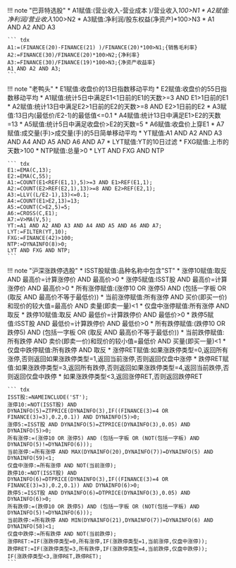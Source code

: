 <script async src="https://pagead2.googlesyndication.com/pagead/js/adsbygoogle.js"></script>
<!-- 展示广告3 -->
<ins class="adsbygoogle"
     style="display:block"
     data-ad-client="ca-pub-6890694312814945"
     data-ad-slot="8321470275"
     data-ad-format="auto"
     data-full-width-responsive="true"></ins>
<script>
     (adsbygoogle = window.adsbygoogle || []).push({});
</script>

!!! note "巴菲特选股"
    * A1赋值:(营业收入-营业成本 )/营业收入*100>N1
    * A2赋值:净利润/营业收入*100>N2
    * A3赋值:净利润/股东权益(净资产)*100>N3
    * A1 AND A2 AND A3

    ``` tdx
    A1:=(FINANCE(20)-FINANCE(21) )/FINANCE(20)*100>N1;{销售毛利率}
    A2:=FINANCE(30)/FINANCE(20)*100>N2;{净利率}
    A3:=FINANCE(30)/FINANCE(19)*100>N3;{净资产收益率}
    A1 AND A2 AND A3;
    ```
!!! note "老鸭头"
    * E1赋值:收盘价的13日指数移动平均
    * E2赋值:收盘价的55日指数移动平均
    * A1赋值:统计5日中满足E1<1日前的E1的天数>=3 AND E1>1日前的E1
    * A2赋值:统计13日中满足E2>1日前的E2的天数>=8 AND E2>1日前的E2
    * A3赋值:13日内(最低价/E2-1)的最低值<=0.1
    * A4赋值:统计13日中满足E1>E2的天数=13
    * A5赋值:统计5日中满足收盘价>E2的天数=5
    * A6赋值:收盘价上穿E1
    * A7赋值:成交量(手)>成交量(手)的5日简单移动平均
    * YT赋值:A1 AND A2 AND A3 AND A4 AND A5 AND A6 AND A7
    * LYT赋值:YT的10日过滤
    * FXG赋值:上市的天数>100
    * NTP赋值:总量>0
    * LYT AND FXG AND NTP


    ``` tdx
    E1:=EMA(C,13);
    E2:=EMA(C,55);
    A1:=COUNT(E1<REF(E1,1),5)>=3 AND E1>REF(E1,1);
    A2:=COUNT(E2>REF(E2,1),13)>=8 AND E2>REF(E2,1);
    A3:=LLV((L/E2-1),13)<=0.1;
    A4:=COUNT(E1>E2,13)=13;
    A5:=COUNT(C>E2,5)=5;
    A6:=CROSS(C,E1);
    A7:=V>MA(V,5);
    YT:=A1 AND A2 AND A3 AND A4 AND A5 AND A6 AND A7;
    LYT:=FILTER(YT,10);
    FXG:=FINANCE(42)>100;
    NTP:=DYNAINFO(8)>0;
    LYT AND FXG AND NTP;
    ```
!!! note "沪深涨跌停选股"
    * ISST股赋值:品种名称中包含"ST"
    * 涨停10赋值:取反 AND 最高价=计算涨停价 AND 最高价>0
    * 涨停5赋值:ISST股 AND 最高价=计算涨停价 AND 最高价>0
    * 所有涨停赋值:(涨停10 OR 涨停5) AND (包括一字板 OR (取反 AND 最高价不等于最低价))
    * 当前涨停赋值:所有涨停 AND 买价(即买一价)和现价的较大值=最高价 AND 卖量(即卖一量)<1
    * 仅盘中涨停赋值:所有涨停 AND 取反
    * 跌停10赋值:取反 AND 最低价=计算跌停价 AND 最低价>0
    * 跌停5赋值:ISST股 AND 最低价=计算跌停价 AND 最低价>0
    * 所有跌停赋值:(跌停10 OR 跌停5) AND (包括一字板 OR (取反 AND 最高价不等于最低价))
    * 当前跌停赋值:所有跌停 AND 卖价(即卖一价)和现价的较小值=最低价 AND 买量(即买一量)<1
    * 仅盘中跌停赋值:所有跌停 AND 取反
    * 涨停RET赋值:如果涨跌停类型=0,返回所有涨停,否则返回如果涨跌停类型=1,返回当前涨停,否则返回仅盘中涨停
    * 跌停RET赋值:如果涨跌停类型=3,返回所有跌停,否则返回如果涨跌停类型=4,返回当前跌停,否则返回仅盘中跌停
    * 如果涨跌停类型<3,返回涨停RET,否则返回跌停RET

    ``` tdx
    ISST股:=NAMEINCLUDE('ST');
    涨停10:=NOT(ISST股) AND DYNAINFO(5)=ZTPRICE(DYNAINFO(3),IF((FINANCE(3)=4 OR FINANCE(3)=3),0.2,0.1)) AND DYNAINFO(5)>0;
    涨停5:=ISST股 AND DYNAINFO(5)=ZTPRICE(DYNAINFO(3),0.05) AND DYNAINFO(5)>0;
    所有涨停:=(涨停10 OR 涨停5) AND (包括一字板 OR (NOT(包括一字板) AND DYNAINFO(5)!=DYNAINFO(6)));
    当前涨停:=所有涨停 AND MAX(DYNAINFO(20),DYNAINFO(7))=DYNAINFO(5) AND DYNAINFO(59)<1;
    仅盘中涨停:=所有涨停 AND NOT(当前涨停);
    跌停10:=NOT(ISST股) AND DYNAINFO(6)=DTPRICE(DYNAINFO(3),IF((FINANCE(3)=4 OR FINANCE(3)=3),0.2,0.1)) AND DYNAINFO(6)>0;
    跌停5:=ISST股 AND DYNAINFO(6)=DTPRICE(DYNAINFO(3),0.05) AND DYNAINFO(6)>0;
    所有跌停:=(跌停10 OR 跌停5) AND (包括一字板 OR (NOT(包括一字板) AND DYNAINFO(5)!=DYNAINFO(6)));
    当前跌停:=所有跌停 AND MIN(DYNAINFO(21),DYNAINFO(7))=DYNAINFO(6) AND DYNAINFO(58)<1;
    仅盘中跌停:=所有跌停 AND NOT(当前跌停);
    涨停RET:=IF(涨跌停类型=0,所有涨停,IF(涨跌停类型=1,当前涨停,仅盘中涨停));
    跌停RET:=IF(涨跌停类型=3,所有跌停,IF(涨跌停类型=4,当前跌停,仅盘中跌停));
    IF(涨跌停类型<3,涨停RET,跌停RET);
    ```